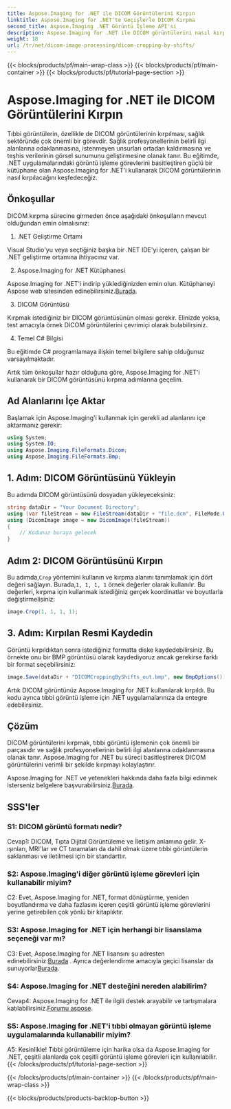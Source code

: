 ```yaml
---
title: Aspose.Imaging for .NET ile DICOM Görüntülerini Kırpın
linktitle: Aspose.Imaging for .NET'te Geçişlerle DICOM Kırpma
second_title: Aspose.Imaging .NET Görüntü İşleme API'si
description: Aspose.Imaging for .NET ile DICOM görüntülerini nasıl kırpacağınızı öğrenin. Bu adım adım kılavuzla tıbbi görüntü işlemeyi geliştirin.
weight: 18
url: /tr/net/dicom-image-processing/dicom-cropping-by-shifts/
---
```


{{< blocks/products/pf/main-wrap-class >}}
{{< blocks/products/pf/main-container >}}
{{< blocks/products/pf/tutorial-page-section >}}

# Aspose.Imaging for .NET ile DICOM Görüntülerini Kırpın

Tıbbi görüntülerin, özellikle de DICOM görüntülerinin kırpılması, sağlık sektöründe çok önemli bir görevdir. Sağlık profesyonellerinin belirli ilgi alanlarına odaklanmasına, istenmeyen unsurları ortadan kaldırmasına ve teşhis verilerinin görsel sunumunu geliştirmesine olanak tanır. Bu eğitimde, .NET uygulamalarındaki görüntü işleme görevlerini basitleştiren güçlü bir kütüphane olan Aspose.Imaging for .NET'i kullanarak DICOM görüntülerinin nasıl kırpılacağını keşfedeceğiz.

## Önkoşullar

DICOM kırpma sürecine girmeden önce aşağıdaki önkoşulların mevcut olduğundan emin olmalısınız:

1. .NET Geliştirme Ortamı

Visual Studio'yu veya seçtiğiniz başka bir .NET IDE'yi içeren, çalışan bir .NET geliştirme ortamına ihtiyacınız var.

2. Aspose.Imaging for .NET Kütüphanesi

 Aspose.Imaging for .NET'i indirip yüklediğinizden emin olun. Kütüphaneyi Aspose web sitesinden edinebilirsiniz.[Burada](https://releases.aspose.com/imaging/net/).

3. DICOM Görüntüsü

Kırpmak istediğiniz bir DICOM görüntüsünün olması gerekir. Elinizde yoksa, test amacıyla örnek DICOM görüntülerini çevrimiçi olarak bulabilirsiniz.

4. Temel C# Bilgisi

Bu eğitimde C# programlamaya ilişkin temel bilgilere sahip olduğunuz varsayılmaktadır.

Artık tüm önkoşullar hazır olduğuna göre, Aspose.Imaging for .NET'i kullanarak bir DICOM görüntüsünü kırpma adımlarına geçelim.

## Ad Alanlarını İçe Aktar

Başlamak için Aspose.Imaging'i kullanmak için gerekli ad alanlarını içe aktarmanız gerekir:

```csharp
using System;
using System.IO;
using Aspose.Imaging.FileFormats.Dicom;
using Aspose.Imaging.FileFormats.Bmp;
```

## 1. Adım: DICOM Görüntüsünü Yükleyin

Bu adımda DICOM görüntüsünü dosyadan yükleyeceksiniz:

```csharp
string dataDir = "Your Document Directory";
using (var fileStream = new FileStream(dataDir + "file.dcm", FileMode.Open, FileAccess.Read))
using (DicomImage image = new DicomImage(fileStream))
{
    // Kodunuz buraya gelecek
}
```

## Adım 2: DICOM Görüntüsünü Kırpın

 Bu adımda,`Crop` yöntemini kullanın ve kırpma alanını tanımlamak için dört değeri sağlayın. Burada,`1, 1, 1, 1` örnek değerler olarak kullanılır. Bu değerleri, kırpma için kullanmak istediğiniz gerçek koordinatlar ve boyutlarla değiştirmelisiniz:

```csharp
image.Crop(1, 1, 1, 1);
```

## 3. Adım: Kırpılan Resmi Kaydedin

Görüntü kırpıldıktan sonra istediğiniz formatta diske kaydedebilirsiniz. Bu örnekte onu bir BMP görüntüsü olarak kaydediyoruz ancak gerekirse farklı bir format seçebilirsiniz:

```csharp
image.Save(dataDir + "DICOMCroppingByShifts_out.bmp", new BmpOptions());
```

Artık DICOM görüntünüz Aspose.Imaging for .NET kullanılarak kırpıldı. Bu kodu ayrıca tıbbi görüntü işleme için .NET uygulamalarınıza da entegre edebilirsiniz.

## Çözüm

DICOM görüntülerini kırpmak, tıbbi görüntü işlemenin çok önemli bir parçasıdır ve sağlık profesyonellerinin belirli ilgi alanlarına odaklanmasına olanak tanır. Aspose.Imaging for .NET bu süreci basitleştirerek DICOM görüntülerini verimli bir şekilde kırpmayı kolaylaştırır.

 Aspose.Imaging for .NET ve yetenekleri hakkında daha fazla bilgi edinmek isterseniz belgelere başvurabilirsiniz.[Burada](https://reference.aspose.com/imaging/net/). 

## SSS'ler

### S1: DICOM görüntü formatı nedir?

Cevap1: DICOM, Tıpta Dijital Görüntüleme ve İletişim anlamına gelir. X-ışınları, MRI'lar ve CT taramaları da dahil olmak üzere tıbbi görüntülerin saklanması ve iletilmesi için bir standarttır.

### S2: Aspose.Imaging'i diğer görüntü işleme görevleri için kullanabilir miyim?

C2: Evet, Aspose.Imaging for .NET, format dönüştürme, yeniden boyutlandırma ve daha fazlasını içeren çeşitli görüntü işleme görevlerini yerine getirebilen çok yönlü bir kitaplıktır.

### S3: Aspose.Imaging for .NET için herhangi bir lisanslama seçeneği var mı?

 C3: Evet, Aspose.Imaging for .NET lisansını şu adresten edinebilirsiniz:[Burada](https://purchase.aspose.com/buy) . Ayrıca değerlendirme amacıyla geçici lisanslar da sunuyorlar[Burada](https://purchase.aspose.com/temporary-license/).

### S4: Aspose.Imaging for .NET desteğini nereden alabilirim?

 Cevap4: Aspose.Imaging for .NET ile ilgili destek arayabilir ve tartışmalara katılabilirsiniz.[Forumu aspose](https://forum.aspose.com/).

### S5: Aspose.Imaging for .NET'i tıbbi olmayan görüntü işleme uygulamalarında kullanabilir miyim?

A5: Kesinlikle! Tıbbi görüntüleme için harika olsa da Aspose.Imaging for .NET, çeşitli alanlarda çok çeşitli görüntü işleme görevleri için kullanılabilir.
{{< /blocks/products/pf/tutorial-page-section >}}

{{< /blocks/products/pf/main-container >}}
{{< /blocks/products/pf/main-wrap-class >}}

{{< blocks/products/products-backtop-button >}}

